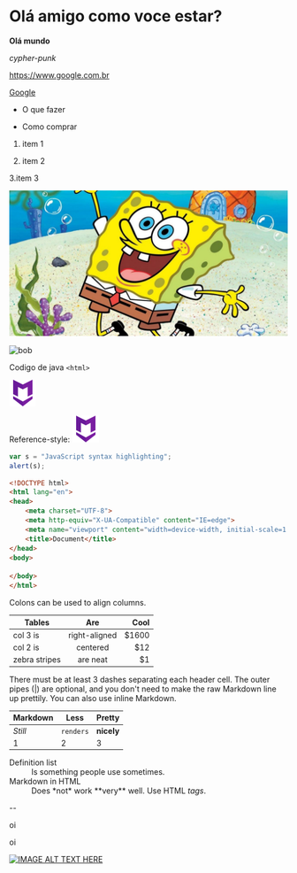 # Olá amigo como voce estar?

**Olá mundo**

*cypher-punk*

<https://www.google.com.br>

[Google](https://www.google.com.br)

* O que fazer

* Como comprar

1. item 1

2. item 2

3.item 3

![bob](bob.jpg)

![bob](https://acegif.com/wp-content/uploads/gifs/spongebob-rainbow-1.gif)

Codigo de java `<html>`

![alt text](https://github.com/adam-p/markdown-here/raw/master/src/common/images/icon48.png "Logo Title Text 1")

Reference-style: 
![alt text][logo]

[logo]: https://github.com/adam-p/markdown-here/raw/master/src/common/images/icon48.png "Logo Title Text 2"

```javascript
var s = "JavaScript syntax highlighting";
alert(s);
```
```html
<!DOCTYPE html>
<html lang="en">
<head>
    <meta charset="UTF-8">
    <meta http-equiv="X-UA-Compatible" content="IE=edge">
    <meta name="viewport" content="width=device-width, initial-scale=1.0">
    <title>Document</title>
</head>
<body>
    
</body>
</html>
```
Colons can be used to align columns.

| Tables        | Are           | Cool  |
| ------------- |:-------------:| -----:|
| col 3 is      | right-aligned | $1600 |
| col 2 is      | centered      |   $12 |
| zebra stripes | are neat      |    $1 |

There must be at least 3 dashes separating each header cell.
The outer pipes (|) are optional, and you don't need to make the 
raw Markdown line up prettily. You can also use inline Markdown.

Markdown | Less | Pretty
--- | --- | ---
*Still* | `renders` | **nicely**
1 | 2 | 3

<dl>
  <dt>Definition list</dt>
  <dd>Is something people use sometimes.</dd>

  <dt>Markdown in HTML</dt>
  <dd>Does *not* work **very** well. Use HTML <em>tags</em>.</dd>
</dl> --



oi


oi

<a href="https://www.youtube.com/watch?v=DLZK2ULRRXc
" target="_blank"><img src="https://i.ytimg.com/an_webp/DLZK2ULRRXc/mqdefault_6s.webp?du=3000&sqp=CKyby5oG&rs=AOn4CLBbEgP0VrGl7FiGiYCdHMYKgue0Qw" 
alt="IMAGE ALT TEXT HERE" width="240" height="180" border="0" /></a>
